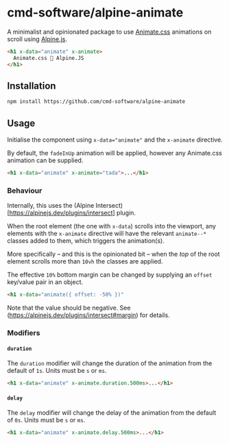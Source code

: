 # cmd-software/alpine-animate

A minimalist and opinionated package to use [Animate.css](https://animate.style) animations on scroll using [Alpine.js](https://alpinejs.dev).

```html
<h1 x-data="animate" x-animate>
  Animate.css 🤝 Alpine.JS
</h1>
```

## Installation

```bash
npm install https://github.com/cmd-software/alpine-animate
```

## Usage

Initialise the component using `x-data="animate"` and the `x-animate` directive.

By default, the `fadeInUp` animation will be applied, however any Animate.css animation can be supplied.

```html
<h1 x-data="animate" x-animate="tada">...</h1>
```

### Behaviour

Internally, this uses the (Alpine Intersect)[https://alpinejs.dev/plugins/intersect] plugin.

When the root element (the one with `x-data`) scrolls into the viewport, any elements with the `x-animate` directive will have the relevant `animate--*` classes added to them, which triggers the animation(s).

More specifically – and this is the opinionated bit – when the *top* of the root element scrolls more than `10vh` the classes are applied.

The effective `10%` bottom margin can be changed by supplying an `offset` key/value pair in an object.

```html
<h1 x-data="animate({ offset: -50% })"
```

Note that the value should be negative. See (https://alpinejs.dev/plugins/intersect#margin) for details.

### Modifiers

#### `duration`

The `duration` modifier will change the duration of the animation from the default of `1s`. Units must be `s` or `ms`.

```html
<h1 x-data="animate" x-animate.duration.500ms>...</h1>
```

#### `delay`

The `delay` modifier will change the delay of the animation from the default of `0s`. Units must be `s` or `ms`.

```html
<h1 x-data="animate" x-animate.delay.500ms>...</h1>
```
